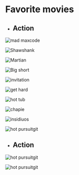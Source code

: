 # Favorite movies 
+  ## Action



![mad maxcode](https://upload.wikimedia.org/wikipedia/en/1/19/Iron_Man_3_poster.jpg)


  ![Shawshank](https://upload.wikimedia.org/wikipedia/en/2/2e/Oblivion2013Poster.jpg)


  ![Martian](https://upload.wikimedia.org/wikipedia/en/9/91/300_Rise_of_an_Empire.jpg)

  ![Big short](https://upload.wikimedia.org/wikipedia/en/9/94/Transformers_Age_of_Extinction_Poster.jpeg)

  ![invitation](https://upload.wikimedia.org/wikipedia/en/9/91/The_First_Purge_poster.png)

  ![get hard](https://upload.wikimedia.org/wikipedia/en/5/54/Solo_A_Star_Wars_Story_poster.jpg)

  ![hot tub](https://upload.wikimedia.org/wikipedia/en/8/8a/Men_In_Black_3.jpg)

  ![chapie](https://upload.wikimedia.org/wikipedia/en/9/93/21JumpStreetfilm.jpg)

  ![insidiuos](https://upload.wikimedia.org/wikipedia/en/9/9f/Sucker_Punch_film_poster.jpg)

  ![hot pursuitgit](https://upload.wikimedia.org/wikipedia/en/d/d9/StepbrothersMP08.jpg)

  + ## Action

  ![hot pursuitgit](https://upload.wikimedia.org/wikipedia/en/6/6b/Green_Lantern_poster.jpg)

![hot pursuitgit](https://upload.wikimedia.org/wikipedia/en/f/f9/Edge_of_Tomorrow_Poster.jpg)




  



  